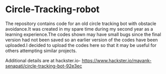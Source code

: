 # Circle-Tracking-robot
The repository contains code for an old circle tracking bot with obstacle avoidance.It was created in my spare time during my second year as a learning experience.The codes shown may have small bugs since the final version had not been saved so an earlier version of the codes have been uploaded.I decided to upload the codes here so that it may be useful for others attempting similar projects.

Additional details are at hackster.io-
https://www.hackster.io/mayank-senapati/circle-tracking-bot-92e3ec
